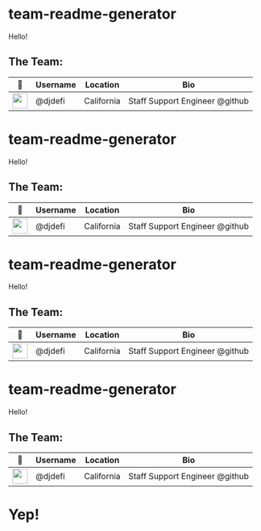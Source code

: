 # team-readme-generator

Hello!

## The Team:

<!--auto-team-table-->
| 👤 | Username | Location | Bio |
| --- | --- | --- | --- |
| <img src="https://avatars.githubusercontent.com/u/3662109?v=4" width="30" /> | @djdefi | California | Staff Support Engineer @github  |
# team-readme-generator

Hello!

## The Team:

<!--auto-team-table-->
| 👤 | Username | Location | Bio |
| --- | --- | --- | --- |
| <img src="https://avatars.githubusercontent.com/u/3662109?v=4" width="30" /> | @djdefi | California | Staff Support Engineer @github  |
# team-readme-generator

Hello!

## The Team:

<!--auto-team-table-->
| 👤 | Username | Location | Bio |
| --- | --- | --- | --- |
| <img src="https://avatars.githubusercontent.com/u/3662109?v=4" width="30" /> | @djdefi | California | Staff Support Engineer @github  |
# team-readme-generator

Hello!

## The Team:

<!--auto-team-table-->
| 👤 | Username | Location | Bio |
| --- | --- | --- | --- |
| <img src="https://avatars.githubusercontent.com/u/3662109?v=4" width="30" /> | @djdefi | California | Staff Support Engineer @github  |

# Yep!
